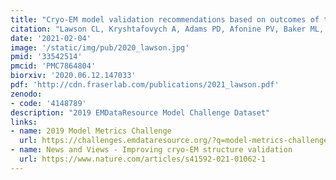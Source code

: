 ```yaml
---
title: "Cryo-EM model validation recommendations based on outcomes of the 2019 EMDataResource challenge."
citation: "Lawson CL, Kryshtafovych A, Adams PD, Afonine PV, Baker ML, **Barad BA**, Bond P, Burnley T, Cao R, Cheng J, Chojnowski G, Cowtan K, Dill KA, DiMaio F, Farrell DP, **Fraser JS**, Jr. Herzik MA, Hoh SW, Hou J, Hung L, Igaev M, Joseph AP, Kihara D, Kumar D, Mittal S, Monastyrskyy B, Olek M, Palmer CM, Patwardhan A, Perez A, Pfab J, Pintilie GD, Richardson JS, Rosenthal PB, Sarkar D, Schäfer LU, Schmid MF, Schröder GF, Shekhar M, Si D, Singharoy A, Terashi G, Terwilliger TC, Vaiana A, Wang L, Wang Z, **Wankowicz SA**, Williams CJ, Winn M, Wu T, Yu X, Zhang K, Berman HM, Chiu W. *Nature Methods*. 2021."
date: '2021-02-04'
image: '/static/img/pub/2020_lawson.jpg'
pmid: '33542514'
pmcid: 'PMC7864804'
biorxiv: '2020.06.12.147033'
pdf: 'http://cdn.fraserlab.com/publications/2021_lawson.pdf'
zenodo: 
- code: '4148789'
description: "2019 EMDataResource Model Challenge Dataset"
links:
- name: 2019 Model Metrics Challenge
  url: https://challenges.emdataresource.org/?q=model-metrics-challenge-2019
- name: News and Views - Improving cryo-EM structure validation
  url: https://www.nature.com/articles/s41592-021-01062-1
---
```

